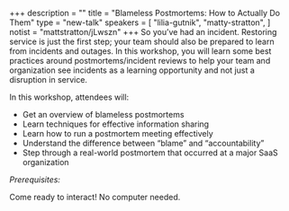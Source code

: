 +++
description = ""
title = "Blameless Postmortems: How to Actually Do Them"
type = "new-talk"
speakers = [
        "lilia-gutnik",
        "matty-stratton",
]
notist = "mattstratton/jLwszn"
+++
So you’ve had an incident. Restoring service is just the first step; your team should also be prepared to learn from incidents and outages. In this workshop, you will learn some best practices around postmortems/incident reviews to help your team and organization see incidents as a learning opportunity and not just a disruption in service.

In this workshop, attendees will:

* Get an overview of blameless postmortems
* Learn techniques for effective information sharing
* Learn how to run a postmortem meeting effectively
* Understand the difference between “blame” and “accountability”
* Step through a real-world postmortem that occurred at a major SaaS organization

*Prerequisites:*

Come ready to interact! No computer needed.